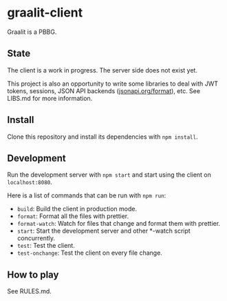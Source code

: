 # graalit-client

Graalit is a PBBG.

## State

The client is a work in progress. The server side does not exist yet.

This project is also an opportunity to write some libraries to deal with JWT tokens, sessions, JSON API backends ([jsonapi.org/format](http://jsonapi.org/format)), etc. See LIBS.md for more information.

## Install

Clone this repository and install its dependencies with `npm install`.

## Development

Run the development server with `npm start` and start using the client on `localhost:8080`.

Here is a list of commands that can be run with `npm run`:

 - `build`: Build the client in production mode.
 - `format`: Format all the files with prettier.
 - `format-watch`: Watch for files that change and format them with prettier.
 - `start`: Start the development server and other *-watch script concurrently.
 - `test`: Test the client.
 - `test-onchange`: Test the client on every file change.

## How to play

See RULES.md.